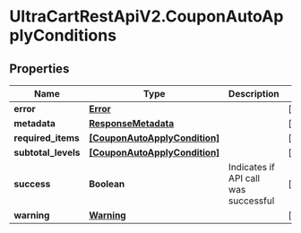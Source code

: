 # UltraCartRestApiV2.CouponAutoApplyConditions

## Properties

Name | Type | Description | Notes
------------ | ------------- | ------------- | -------------
**error** | [**Error**](Error.md) |  | [optional] 
**metadata** | [**ResponseMetadata**](ResponseMetadata.md) |  | [optional] 
**required_items** | [**[CouponAutoApplyCondition]**](CouponAutoApplyCondition.md) |  | [optional] 
**subtotal_levels** | [**[CouponAutoApplyCondition]**](CouponAutoApplyCondition.md) |  | [optional] 
**success** | **Boolean** | Indicates if API call was successful | [optional] 
**warning** | [**Warning**](Warning.md) |  | [optional] 


